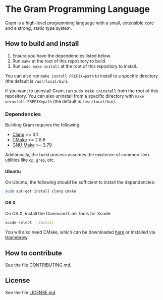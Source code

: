 # The Gram Programming Language

[Gram](https://www.gram.org) is a high-level programming language with a small, extensible core and a strong, static type system.

## How to build and install

1. Ensure you have the dependencies listed below.
2. Run `make` at the root of this repository to build.
3. Run `sudo make install` at the root of this repository to install.

You can also run `make install PREFIX=path` to install to a specific directory (the default is `/usr/local/bin`).

If you want to uninstall Gram, run `sudo make uninstall` from the root of this repository. You can also uninstall from a specific directory with `make uninstall PREFIX=path` (the default is `/usr/local/bin`).

### Dependencies

Building Gram requires the following:

* [Clang](http://clang.llvm.org/) >= 3.1
* [CMake](https://cmake.org/) >= 2.8.8
* [GNU Make](http://savannah.gnu.org/projects/make) >= 3.79

Additionally, the build process assumes the existence of common Unix utilities like `cp`, `grep`, etc.

#### Ubuntu

On Ubuntu, the following should be sufficient to install the dependencies:

```bash
sudo apt-get install clang cmake
```

#### OS X

On OS X, install the Command Line Tools for Xcode:

```bash
xcode-select --install
```

You will also need CMake, which can be downloaded [here](https://cmake.org/download/) or installed via [Homebrew](http://brew.sh/).

## How to contribute

See the file [CONTRIBUTING.md](https://github.com/gramlang/gram/blob/master/CONTRIBUTING.md).

## License

See the file [LICENSE.md](https://github.com/gramlang/gram/blob/master/LICENSE.md).
